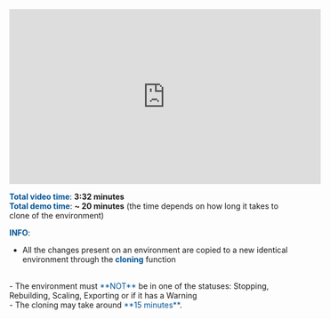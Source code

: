 <iframe width="560" height="315" src="https://www.youtube.com/embed/n9OYdftOefw" frameborder="0" allow="accelerometer; autoplay; encrypted-media; gyroscope; picture-in-picture" allowfullscreen></iframe>
 </body>
</html>

<br>

<span style="color:#005294">**Total video time**</span>: **3:32 minutes**
<br>
<span style="color:#005294">**Total demo time**</span>: **~ 20 minutes** (the time depends on how long it takes to clone of the environment)

<span style="color:#005294">**INFO**</span>:
<br>
 - All the changes present on an environment are copied to a new identical environment through the <span style="color:#005294">**cloning**</span> function
<br>
 - The environment must <span style="color:#005294">**NOT**</span> be in one of the statuses: Stopping, Rebuilding, Scaling, Exporting or if it has a Warning
<br>
 - The cloning may take around <span style="color:#005294">**15 minutes**</span>.


